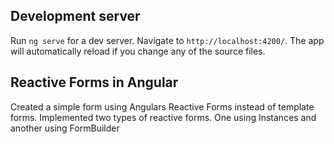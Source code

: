 

## Development server

Run `ng serve` for a dev server. Navigate to `http://localhost:4200/`. The app will automatically reload if you change any of the source files.

## Reactive Forms in Angular
Created a simple form using Angulars Reactive Forms instead of template forms. Implemented two types of reactive forms. One using Instances and another using FormBuilder
